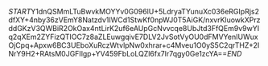 $START$Y1dnQSMmLTuBwvkMOYYv0G096lU+5LdryaTYunuXc036eRGIpRjs2dfXY+4nby36zVEmY8Natzdv1IWCd1StwKf0npWJ0T5AiGK/nxvrKluowkXPrzddGKzV3QWBiR2OkOax4ntLirK2uf6eAUpGcNvvcqe8UbJtd3FfQEm9v9wYIq2qXEm2ZYFizQTIOC7z8aZLEuwgqivE7DLV2JvSotVyOU0dFMVYenIUWuxOjCpq+Apxw6BC3UEboXuRczWtvlpNw0xhrar+c4Mveu1O0yS5C2qrTHZ+2INrY9H2+RAtsM0JGFIlgp+YV459FbLoLQZl6fx7lr7qgy0Ge1zcYA==$END$